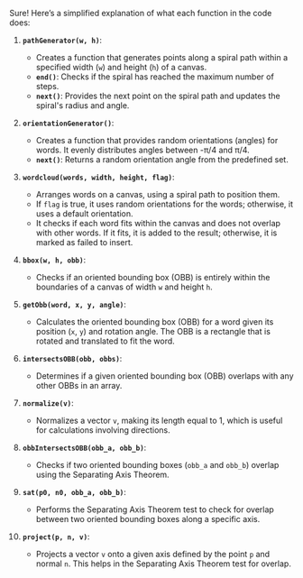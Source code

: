 Sure! Here’s a simplified explanation of what each function in the code does:

1. **`pathGenerator(w, h)`**:
   - Creates a function that generates points along a spiral path within a specified width (`w`) and height (`h`) of a canvas.
   - **`end()`**: Checks if the spiral has reached the maximum number of steps.
   - **`next()`**: Provides the next point on the spiral path and updates the spiral's radius and angle.

2. **`orientationGenerator()`**:
   - Creates a function that provides random orientations (angles) for words. It evenly distributes angles between -π/4 and π/4.
   - **`next()`**: Returns a random orientation angle from the predefined set.

3. **`wordcloud(words, width, height, flag)`**:
   - Arranges words on a canvas, using a spiral path to position them.
   - If `flag` is true, it uses random orientations for the words; otherwise, it uses a default orientation.
   - It checks if each word fits within the canvas and does not overlap with other words. If it fits, it is added to the result; otherwise, it is marked as failed to insert.

4. **`bbox(w, h, obb)`**:
   - Checks if an oriented bounding box (OBB) is entirely within the boundaries of a canvas of width `w` and height `h`.

5. **`getObb(word, x, y, angle)`**:
   - Calculates the oriented bounding box (OBB) for a word given its position (`x`, `y`) and rotation angle. The OBB is a rectangle that is rotated and translated to fit the word.

6. **`intersectsOBB(obb, obbs)`**:
   - Determines if a given oriented bounding box (OBB) overlaps with any other OBBs in an array.

7. **`normalize(v)`**:
   - Normalizes a vector `v`, making its length equal to 1, which is useful for calculations involving directions.

8. **`obbIntersectsOBB(obb_a, obb_b)`**:
   - Checks if two oriented bounding boxes (`obb_a` and `obb_b`) overlap using the Separating Axis Theorem.

9. **`sat(p0, n0, obb_a, obb_b)`**:
   - Performs the Separating Axis Theorem test to check for overlap between two oriented bounding boxes along a specific axis.

10. **`project(p, n, v)`**:
    - Projects a vector `v` onto a given axis defined by the point `p` and normal `n`. This helps in the Separating Axis Theorem test for overlap.